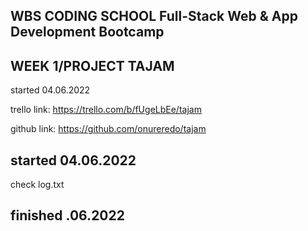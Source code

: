 ## WBS CODING SCHOOL Full-Stack Web & App Development Bootcamp
## WEEK 1/PROJECT TAJAM


 started 04.06.2022  

 trello link: https://trello.com/b/fUgeLbEe/tajam
 
 github link: https://github.com/onureredo/tajam

## started 04.06.2022
check log.txt

## finished .06.2022
